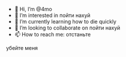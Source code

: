 - 👋 Hi, I’m @4mo
- 👀 I’m interested in пойти нахуй
- 🌱 I’m currently learning how to die quickly
- 💞️ I’m looking to collaborate on пойти нахуй
- 📫 How to reach me: отстаньте

убейте меня
